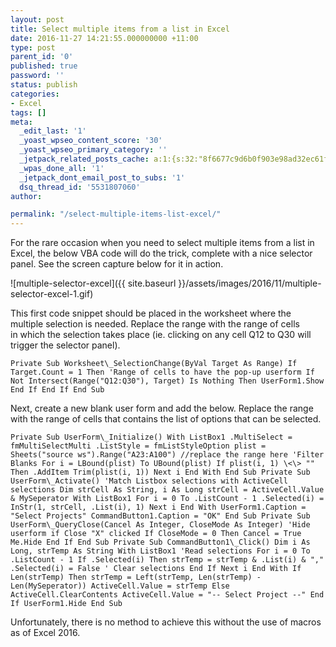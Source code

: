 ```yaml
---
layout: post
title: Select multiple items from a list in Excel
date: 2016-11-27 14:21:55.000000000 +11:00
type: post
parent_id: '0'
published: true
password: ''
status: publish
categories:
- Excel
tags: []
meta:
  _edit_last: '1'
  _yoast_wpseo_content_score: '30'
  _yoast_wpseo_primary_category: ''
  _jetpack_related_posts_cache: a:1:{s:32:"8f6677c9d6b0f903e98ad32ec61f8deb";a:2:{s:7:"expires";i:1526314927;s:7:"payload";a:3:{i:0;a:1:{s:2:"id";i:54;}i:1;a:1:{s:2:"id";i:5;}i:2;a:1:{s:2:"id";i:211;}}}}
  _wpas_done_all: '1'
  _jetpack_dont_email_post_to_subs: '1'
  dsq_thread_id: '5531807060'
author:

permalink: "/select-multiple-items-list-excel/"
---
```

For the rare occasion when you need to select multiple items from a list in Excel, the below VBA code will do the trick, complete with a nice selector panel. See the screen capture below for it in action.

![multiple-selector-excel]({{ site.baseurl }}/assets/images/2016/11/multiple-selector-excel-1.gif)

This first code snippet should be placed in the worksheet where the multiple selection is needed. Replace the range with the range of cells in&nbsp;which the selection takes place (ie. clicking on any cell Q12 to Q30 will trigger the selector panel).

```
Private Sub Worksheet\_SelectionChange(ByVal Target As Range) If Target.Count = 1 Then 'Range of cells to have the pop-up userform If Not Intersect(Range("Q12:Q30"), Target) Is Nothing Then UserForm1.Show End If End If End Sub
```

Next, create a new blank user form and add the below. Replace the range with the range of cells that contains the list of options that can be selected.

```
Private Sub UserForm\_Initialize() With ListBox1 .MultiSelect = fmMultiSelectMulti .ListStyle = fmListStyleOption plist = Sheets("source ws").Range("A23:A100") //replace the range here 'Filter Blanks For i = LBound(plist) To UBound(plist) If plist(i, 1) \<\> "" Then .AddItem Trim(plist(i, 1)) Next i End With End Sub Private Sub UserForm\_Activate() 'Match Listbox selections with ActiveCell selections Dim strCell As String, i As Long strCell = ActiveCell.Value & MySeperator With ListBox1 For i = 0 To .ListCount - 1 .Selected(i) = InStr(1, strCell, .List(i), 1) Next i End With UserForm1.Caption = "Select Projects" CommandButton1.Caption = "OK" End Sub Private Sub UserForm\_QueryClose(Cancel As Integer, CloseMode As Integer) 'Hide userform if Close "X" clicked If CloseMode = 0 Then Cancel = True Me.Hide End If End Sub Private Sub CommandButton1\_Click() Dim i As Long, strTemp As String With ListBox1 'Read selections For i = 0 To .ListCount - 1 If .Selected(i) Then strTemp = strTemp & .List(i) & "," .Selected(i) = False ' Clear selections End If Next i End With If Len(strTemp) Then strTemp = Left(strTemp, Len(strTemp) - Len(MySeperator)) ActiveCell.Value = strTemp Else ActiveCell.ClearContents ActiveCell.Value = "-- Select Project --" End If UserForm1.Hide End Sub
```

Unfortunately, there is no method to achieve this without the use of macros as of Excel 2016.

&nbsp;

&nbsp;

